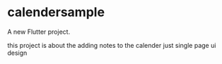 # calendersample

A new Flutter project.

this project is about the adding notes to the calender just single page ui design
